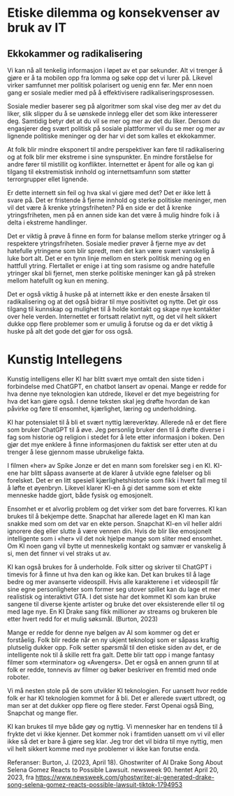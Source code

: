 # Etiske dilemma og konsekvenser av bruk av IT

## Ekkokammer og radikalisering
Vi kan nå all tenkelig informasjon i løpet av et par sekunder. Alt vi trenger å gjøre er å ta mobilen opp fra lomma og søke opp det vi lurer på. Likevel virker samfunnet mer politisk polarisert og uenig enn før. Mer enn noen gang er sosiale medier med på å effektivisere radikaliseringsprosessen.

Sosiale medier baserer seg på algoritmer som skal vise deg mer av det du liker, slik slipper du å se uønskede innlegg eller det som ikke interesserer deg. Samtidig betyr det at du vil se mer og mer av det du liker. Dersom du engasjerer deg svært politisk på sosiale plattformer vil du se mer og mer av lignende politiske meninger og der har vi det som kalles et ekkokammer. 

At folk blir mindre eksponert til andre perspektiver kan føre til radikalisering og at folk blir mer ekstreme i sine synspunkter. En mindre forståelse for andre fører til mistillit og konflikter. Internettet er åpent for alle og kan gi tilgang til ekstremistisk innhold og internettsamfunn som støtter terrorgrupper ellet lignende. 

Er dette internett sin feil og hva skal vi gjøre med det? Det er ikke lett å svare på. Det er fristende å fjerne innhold og sterke politiske meninger, men vil det være å krenke ytringsfriheten? På en side er det å krenke ytringsfriheten, men på en annen side kan det være å mulig hindre folk i å delta i ekstreme handlinger. 

Det er viktig å prøve å finne en form for balanse mellom sterke ytringer og å respektere ytringsfriheten. Sosiale medier prøver å fjerne mye av det hatefulle ytringene som blir spredt, men det kan være svært vanskelig å luke bort alt. Det er en tynn linje mellom en sterk politisk mening og en hattfull ytring. Flertallet er enige i at ting som rasisme og andre hatefulle ytringer skal bli fjernet, men sterke politiske meninger kan gå på streken mellom hatefullt og kun en mening.

Det er også viktig å huske på at internett ikke er den eneste årsaken til radikalisering og at det også bidrar til mye positivitet og nytte. Det gir oss tilgang til kunnskap og mulighet til å holde kontakt og skape nye kontakter over hele verden. Internettet er fortsatt relativt nytt, og det vil helt sikkert dukke opp flere problemer som er umulig å forutse og da er det viktig å huske på alt det gode det gjør for oss også.

# Kunstig Intellegens

Kunstig intelligens eller KI har blitt svært mye omtalt den siste tiden i forbindelse med ChatGPT, en chatbot lansert av openai. Mange er redde for hva denne nye teknologien kan utdrede, likevel er det mye begeistring for hva det kan gjøre også. I denne teksten skal jeg drøfte hvordan de kan påvirke og føre til ensomhet, kjærlighet, læring og underholdning.

KI har potensialet til å bli et svært nyttig læreverktøy. Allerede nå er det flere som bruker ChatGPT til å øve. Jeg personlig bruker den til å drøfte diverse i fag som historie og religion i stedet for å lete etter informasjon i boken. Den gjør det mye enklere å finne informasjonen du faktisk ser etter uten at du trenger å lese gjennom masse ubrukelige fakta. 

I filmen «her» av Spike Jonze er det en mann som forelsker seg i en KI. KI-ene har blitt såpass avanserte at de klarer å utvikle egne følelser og bli forelsket. Det er en litt spesiell kjærlighetshistorie som fikk i hvert fall meg til å løfte et øyenbryn. Likevel klarer KI-en å gi det samme som et ekte menneske hadde gjort, både fysisk og emosjonelt.

Ensomhet er et alvorlig problem og det virker som det bare forverres. KI kan brukes til å bekjempe dette. Snapchat har allerede laget en KI man kan snakke med som om det var en ekte person. Snapchat KI-en vil heller aldri ignorere deg eller slutte å være vennen din. Hvis de blir like emosjonelt intelligente som i «her» vil det nok hjelpe mange som sliter med ensomhet. Om KI noen gang vil bytte ut menneskelig kontakt og samvær er vanskelig å si, men det finner vi vel straks ut av.

KI kan også brukes for å underholde. Folk sitter og skriver til ChatGPT i timevis for å finne ut hva den kan og ikke kan. Det kan brukes til å lage bedre og mer avanserte videospill. Hvis alle karakterene i et videospill får sine egne personligheter som former seg utover spillet kan du lage et mer realistisk og interaktivt GTA. I det siste har det kommet KI som kan bruke sangene til diverse kjente artister og bruke det over eksisterende eller til og med lage nye. En KI Drake sang fikk millioner av streams og brukeren ble etter hvert redd for et mulig søksmål. (Burton, 2023)

Mange er redde for denne nye bølgen av AI som kommer og det er forståelig. Folk blir redde når en ny ukjent teknologi som er såpass kraftig plutselig dukker opp. Folk setter spørsmål til den etiske siden av det, er de intelligente nok til å skille rett fra galt. Dette blir tatt opp i mange fantasy filmer som «terminator» og «Avengers». Det er også en annen grunn til at folk er redde, tonnevis av filmer og bøker beskriver en fremtid med onde roboter. 

Vi må nesten stole på de som utvikler KI teknologien. For uansett hvor redde folk er har KI teknologien kommet for å bli. Det er allerede svært utbredt, og man ser at det dukker opp flere og flere steder. Først Openai også Bing, Snapchat og mange fler.

KI kan brukes til mye både gøy og nyttig. Vi mennesker har en tendens til å frykte det vi ikke kjenner. Det kommer nok i framtiden uansett om vi vil eller ikke så det er bare å gjøre seg klar. Jeg tror det vil bidra til mye nyttig, men vil helt sikkert komme med nye problemer vi ikke kan forutse enda. 


Referanser:
Burton, J. (2023, April 18). Ghostwriter of AI Drake Song About Selena Gomez Reacts to Possible Lawsuit. newsweek 90. hentet April 20, 2023, fra https://www.newsweek.com/ghostwriter-ai-generated-drake-song-selena-gomez-reacts-possible-lawsuit-tiktok-1794953 
